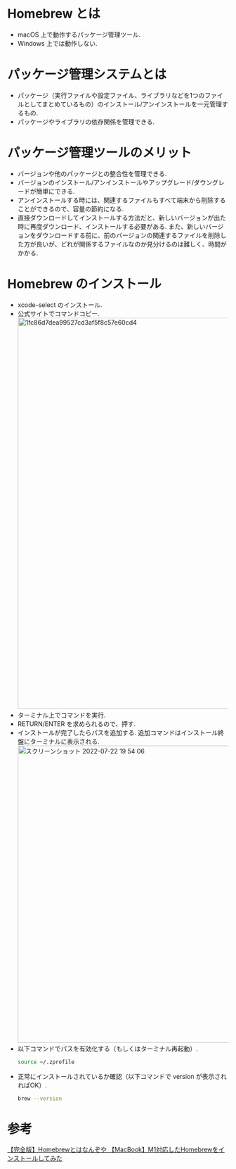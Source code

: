 # Homebrew とは
* macOS 上で動作するパッケージ管理ツール.
* Windows 上では動作しない.

# パッケージ管理システムとは
* パッケージ（実行ファイルや設定ファイル、ライブラリなどを1つのファイルとしてまとめているもの）のインストール/アンインストールを一元管理するもの.
* パッケージやライブラリの依存関係を管理できる.

# パッケージ管理ツールのメリット
* バージョンや他のパッケージとの整合性を管理できる. 
* バージョンのインストール/アンインストールやアップグレード/ダウングレードが簡単にできる.
* アンインストールする時には、関連するファイルもすべて端末から削除することができるので、容量の節約になる.
* 直接ダウンロードしてインストールする方法だと、新しいバージョンが出た時に再度ダウンロード、インストールする必要がある. また、新しいバージョンをダウンロードする前に、前のバージョンの関連するファイルを削除した方が良いが、どれが関係するファイルなのか見分けるのは難しく、時間がかかる.

# Homebrew のインストール
* xcode-select のインストール.
* 公式サイトでコマンドコピー.
  <img width="889" alt="1fc86d7dea99527cd3af5f8c57e60cd4" src="https://user-images.githubusercontent.com/53923545/180639667-2f073e71-a063-413d-93f9-5d424a2bb957.png">
* ターミナル上でコマンドを実行.
* RETURN/ENTER を求められるので、押す.
* インストールが完了したらパスを追加する. 追加コマンドはインストール終盤にターミナルに表示される.
  <img width="675" alt="スクリーンショット 2022-07-22 19 54 06" src="https://user-images.githubusercontent.com/53923545/180639697-1b2a6ff6-4265-4119-bf45-ac451464d7b5.png">
* 以下コマンドでパスを有効化する（もしくはターミナル再起動）.
  ```zsh
  source ~/.zprofile
  ```
* 正常にインストールされているか確認（以下コマンドで version が表示されればOK）.
  ```zsh
  brew --version
  ```

# 参考
[【完全版】Homebrewとはなんぞや
](https://zenn.dev/sawao/articles/e7e90d43f2c7f9)
[【MacBook】M1対応したHomebrewをインストールしてみた](https://www.teamxeppet.com/macbook-m1-homebrew-install/)
